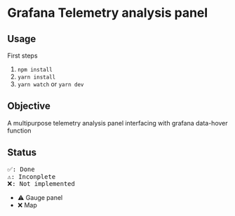 # Grafana Telemetry analysis panel

## Usage

First steps

1. `npm install`
1. `yarn install`
1. `yarn watch` or `yarn dev`


## Objective

A multipurpose telemetry analysis panel interfacing with grafana data-hover function

## Status

<pre>
✅: Done
⚠️: Inconplete
❌: Not implemented
</pre>

- ⚠️ Gauge panel
- ❌ Map